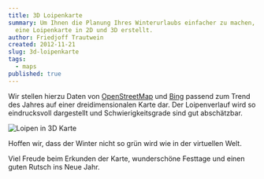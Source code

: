 ```yaml
---
title: 3D Loipenkarte
summary: Um Ihnen die Planung Ihres Winterurlaubs einfacher zu machen, haben wir
  eine Loipenkarte in 2D und 3D erstellt.
author: Friedjoff Trautwein
created: 2012-11-21
slug: 3d-loipenkarte
tags:
  - maps
published: true
---
```

Wir stellen hierzu Daten von [OpenStreetMap](http://www.openstreetmap.org/) und [Bing](http://www.bing.com/maps/) passend zum Trend des Jahres auf einer dreidimensionalen Karte dar. Der Loipenverlauf wird so eindrucksvoll dargestellt und Schwierigkeitsgrade sind gut abschätzbar.

![Loipen in 3D Karte](/images/blog/3d-loipenkarte/loipen.png)

Hoffen wir, dass der Winter nicht so grün wird wie in der virtuellen Welt.

Viel Freude beim Erkunden der Karte, wunderschöne Festtage und einen guten Rutsch ins Neue Jahr.